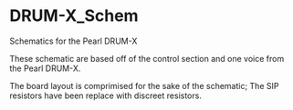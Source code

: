 # DRUM-X_Schem
Schematics for the Pearl DRUM-X

These schematic are based off of the control section and one voice from the Pearl DRUM-X. 

The board layout is comprimised for the sake of the schematic; The SIP resistors have been replace with discreet resistors.
